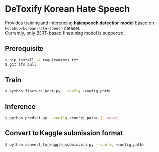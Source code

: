 # DeToxify Korean Hate Speech
Provides training and inferencing **hatespeech detection model** based on [`kocohub/korean-hate-speech` dataset](https://github.com/kocohub/korean-hate-speech). <br>
Currently, only BERT-based finetuning model is supported.

## Prerequisite
```bash
$ pip install -r requirements.txt
$ git lfs pull
```


## Train
```bash
$ python finetune_bert.py --config <config_path>
```

## Inference
```bash
$ python predict.py --config <config_path> [--save]
```

## Convert to Kaggle submission format
```bash
$ python convert_to_kaggle_submission.py --config <config_path>
```

